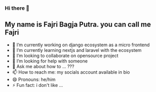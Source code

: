 ### Hi there 👋

## My name is Fajri Bagja Putra. you can call me Fajri

- 🔭 I’m currently working on django ecosystem as a micro frontend
- 🌱 I’m currently learning nextjs and laravel with the ecosystem
- 👯 I’m looking to collaborate on opensource project
- 🤔 I’m looking for help with someone
- 💬 Ask me about how to ... ???
- 📫 How to reach me: my socials account available in bio
- 😄 Pronouns: he/him
- ⚡ Fun fact: i don't like ...


